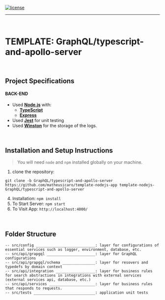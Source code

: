 [![license](https://img.shields.io/github/license/DAVFoundation/captain-n3m0.svg?style=flat-square)](https://github.com/matheusicaro/template-nodejs-app/blob/main/LICENSE)

---

<br>

# TEMPLATE: GraphQL/typescript-and-apollo-server

<br>

## Project Specifications

#### BACK-END

- Used **[Node.js](https://nodejs.org/en/)** with:
  - **[TypeScript](https://www.typescriptlang.org/)**
  - **[Express](https://expressjs.com/)**
- Used **[Jest](https://jestjs.io/)** for unit testing
- Used **[Winston](https://typicode.github.io/husky/#/)** for the storage of the logs.

<br>

## Installation and Setup Instructions

> You will need `node` and `npm` installed globally on your machine.

1. clone the repository: <br>
```
git clone -b GraphQL/typescript-and-apollo-server https://github.com/matheusicaro/template-nodejs-app template-nodejs-GraphQL/typescript-and-apollo-server

```
4. Installation: `npm install`
5. To Start Server: `npm start`
6. To Visit App: `http://localhost:4000/`

<br>

## Folder Structure

```
-- src/config ___________________________: layer for configurations of essential services such as logger, environment, database, etc.
-- src/api/grapgql ______________________: layer for GraphQL configurations
-- src/api/grapgql/schema _______________: layer for resovers and typedefs by domain context
-- src/api/integration __________________: layer for business rules for search abstractions in integrations with external services (external services api, database, etc.)
-- src/api/services _____________________: layer for business rules that responds to requests.
-- src/tests ____________________________: application unit tests
```

<br>
